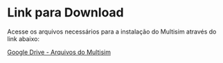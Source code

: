 # Link para Download

Acesse os arquivos necessários para a instalação do Multisim através do link abaixo:

[Google Drive - Arquivos do Multisim](https://drive.google.com/drive/folders/1BrDvLvh9COu2sV2NGYiZmgwb6hZCqc-2?usp=drive_link)

